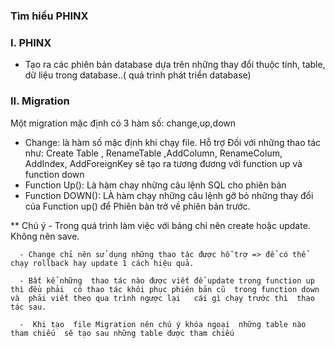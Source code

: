 ### Tìm hiểu PHINX
### I.	PHINX
-	Tạo ra các phiên bản  database dựa trên những thay đổi  thuộc tính, table, dữ liệu trong database..( quá trình phát triển database)
### II.	Migration
Một migration mặc định có 3  hàm số: change,up,down
-	Change: là hàm số mặc định khi chạy file. Hỗ trợ Đối với những thao tác như: Create Table , RenameTable ,AddColumn, RenameColum, AddIndex, AddForeignKey sẽ tạo ra tương đương với function up và function down
-	Function Up(): Là hàm  chạy những  câu lệnh SQL cho phiên bản
-	Function DOWN(): LÀ hàm chạy những câu lệnh gỡ bỏ những thay đổi của Function up() để Phiên bản trở về phiên bản trước.

**	Chú ý
      - Trong quá trình làm việc với bảng chỉ nên create hoặc update. Không nên save.
      
      -	Change chỉ nên sử dụng những thao tác được hỗ trợ => để có thể chạy rollback hay update 1 cách hiệu quả.
      
      -	Bất kể những  thao tác nào được viết để update trong function up thì đều phải  có thao tác khôi phục phiên bản cũ  trong function down và  phải viết theo qua trình ngược lại   cái gì chạy trước thì  thao tác sau.
      
      -  Khi tạo  file Migration nên chú ý khóa ngoại  những table nào  tham chiếu  sẽ tạo sau những table được tham chiếu
      
